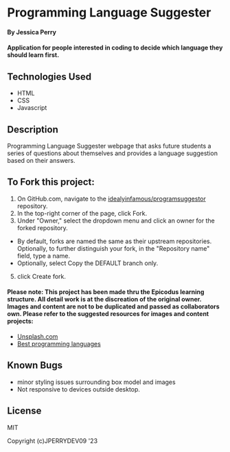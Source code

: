 # Programming Language Suggester

#### By Jessica Perry

#### Application for people interested in coding to decide which language they should learn first.

## Technologies Used

- HTML
- CSS
- Javascript

## Description

Programming Language Suggester webpage that asks future students a series of questions about themselves and provides a language suggestion based on their answers.

## To Fork this project:

1. On GitHub.com, navigate to the [idealyinfamous/programsuggestor](https://github.com/Idealyinfamous/programsuggestor.git) repository.
2. In the top-right corner of the page, click Fork.
3. Under "Owner," select the dropdown menu and click an owner for the forked repository.

- By default, forks are named the same as their upstream repositories. Optionally, to further distinguish your fork, in the "Repository name" field, type a name.
- Optionally, select Copy the DEFAULT branch only.

5. click Create fork.

#### Please note: This project has been made thru the Epicodus learning structure. All detail work is at the discreation of the original owner. Images and content are not to be duplicated and passed as collaborators own. Please refer to the suggested resources for images and content projects:

- [Unsplash.com](https://unsplash.com/)
- [Best programming languages](https://www.simplilearn.com/best-programming-languages-start-learning-today-article)

## Known Bugs

- minor styling issues surrounding box model and images
- Not responsive to devices outside desktop.

## License

MIT

Copyright (c)JPERRYDEV09 '23
